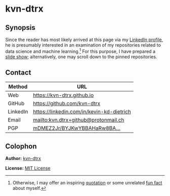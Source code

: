 # kvn-dtrx

## Synopsis

Since the reader has most likely arrived at this page via my [LinkedIn profile](https://www.linkedin.com/in/kevin-kd-dietrich), he is presumably interested in an examination of my repositories related to data science and machine learning.[^else] For this purpose, I have prepared a [slide show](https://kvn-dtrx.github.io); alternatively, one may scroll down to the pinned repositories.

[^else]: Otherwise, I may offer an inspiring [quotation](https://github.com/kvn-dtrx/kvn-dtrx/blob/main/quote.md) or some unrelated [fun fact](https://github.com/kvn-dtrx/kvn-dtrx/blob/main/fun-fact.md) about myself.

<!-- NOTE: Relative links will not work at this place: GitHub would resolve `./foo` to `https://github.com/foo! -->

## Contact

| Method | URL |
| --- | --- |
| Web | <https://kvn-dtrx.github.io> |
| GitHub | <https://github.com/kvn-dtrx> |
| LinkedIn | <https://linkedin.com/in/kevin-kd-dietrich> |
| Email | <mailto:kvn.dtrx+github@protonmail.ch> |
| PGP | [mDMEZ2Jr/BYJKwYBBAHaRw8BA…](https://github.com/kvn-dtrx/kvn-dtrx/blob/main/pgp.asc) |

## Colophon

**Author:** [kvn-dtrx](https://github.com/kvn-dtrx)

**License:** [MIT License](./license.txt)
